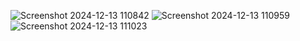 ![Screenshot 2024-12-13 110842](https://github.com/user-attachments/assets/709b75e4-0b1d-48f8-be36-32cc0700e140)
![Screenshot 2024-12-13 110959](https://github.com/user-attachments/assets/0e4ea1a7-8e38-4caa-8368-7762d345c07d)
![Screenshot 2024-12-13 111023](https://github.com/user-attachments/assets/5a2a569b-6f5a-4a04-8869-0179e948583e)
